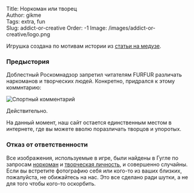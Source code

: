 Title: Норкоман или творец  
Author: gikme  
Tags: extra, fun  
Slug: addict-or-creative
Order: -1
Image: /images/addict-or-creative/logo.png

Игрушка создана по мотивам истории из [статьи на медузе](https://meduza.io/news/2015/02/25/roskomnadzor-zapretil-izdaniyu-furfur-razlichat-narkomanov-i-tvorcheskih-lyudey).

<div id="addict-or-creative"></div>
<script src="/images/addict-or-creative/aoc.min.js"></script>

### Предыстория

Доблестный Роскомнадзор запретил читателям FURFUR различать наркоманов и творческих людей.
Конкретно, придрался к этому коммнтарию:

![Спортный комментарий](https://meduza.io/image/attachments/images/000/005/251/small/8zNf4cLXOreoOlK8wLOq3w.png)

Действительно.

На данный момент, наш сайт остается единственным местом в интернете, где вы можете вволю поразличать 
творцов и упоротых.

### Отказ от ответственности

Все изображения, используемые в игре, были найдены в Гугле по запросам [норкоман](https://www.google.ru/search?q=%D0%BD%D0%BE%D1%80%D0%BA%D0%BE%D0%BC%D0%B0%D0%BD&newwindow=1&safe=off&espv=2&biw=1333&bih=681&site=webhp&source=lnms&tbm=isch&sa=X&ei=pdHyVLy_H-qrygOOrIHQAw&sqi=2&ved=0CAYQ_AUoAQ) 
и [творческая личность](https://www.google.ru/search?q=%D0%BD%D0%BE%D1%80%D0%BA%D0%BE%D0%BC%D0%B0%D0%BD&newwindow=1&safe=off&espv=2&biw=1333&bih=681&site=webhp&source=lnms&tbm=isch&sa=X&ei=pdHyVLy_H-qrygOOrIHQAw&sqi=2&ved=0CAYQ_AUoAQ#newwindow=1&safe=off&tbm=isch&q=%D1%82%D0%B2%D0%BE%D1%80%D1%87%D0%B5%D1%81%D0%BA%D0%B0%D1%8F+%D0%BB%D0%B8%D1%87%D0%BD%D0%BE%D1%81%D1%82%D1%8C), 
и совершенно случайны. Если вы встретите фотографию себя или кого-то из ваших близких, пожалуйста,
не обижайтесь на нас. Это все сделано ради шутки, а не для того чтобы кого-то оскорбить.